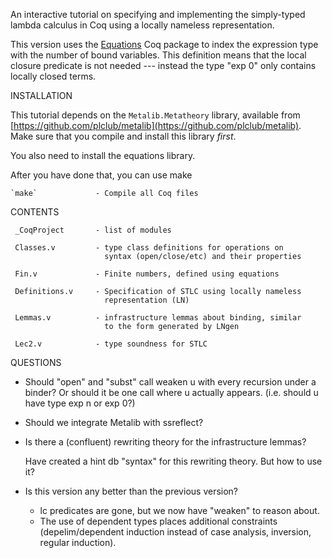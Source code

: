 An interactive tutorial on specifying and implementing the simply-typed
lambda calculus in Coq using a locally nameless representation.

This version uses the [Equations](https://github.com/mattam82/Coq-Equations)
Coq package to index the expression type with the number of bound
variables. This definition means that the local closure predicate is not
needed --- instead the type "exp 0" only contains locally closed terms.


INSTALLATION

  This tutorial depends on the `Metalib.Metatheory` library, available from
  [https://github.com/plclub/metalib](https://github.com/plclub/metalib).
  Make sure that you compile and install this library _first_.

  You also need to install the equations library.

  After you have done that, you can use make

    `make`             - Compile all Coq files

CONTENTS

     _CoqProject       - list of modules

     Classes.v         - type class definitions for operations on 
                         syntax (open/close/etc) and their properties

     Fin.v             - Finite numbers, defined using equations
     
     Definitions.v     - Specification of STLC using locally nameless
                         representation (LN)
                         
     Lemmas.v          - infrastructure lemmas about binding, similar 
                         to the form generated by LNgen
                         
     Lec2.v            - type soundness for STLC


QUESTIONS

- Should "open" and "subst" call weaken u with every recursion under a binder? Or should 
  it be one call where u actually appears.
  (i.e. should u have type exp n or exp 0?)

- Should we integrate Metalib with ssreflect?

- Is there a (confluent) rewriting theory for the infrastructure lemmas?
  
  Have created a hint db "syntax" for this rewriting theory. But how to use it?

- Is this version any better than the previous version? 
  * lc predicates are gone, but we now have "weaken" to reason about.
  * The use of dependent types places additional constraints
    (depelim/dependent induction instead of case analysis, 
     inversion, regular induction).
  
  

